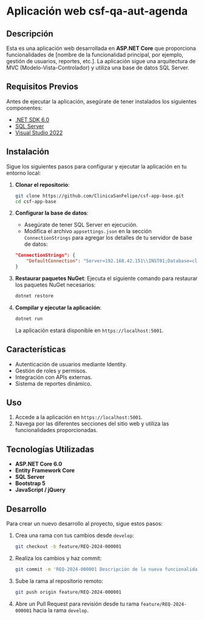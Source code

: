 # Aplicación web csf-qa-aut-agenda

## Descripción

Esta es una aplicación web desarrollada en **ASP.NET Core** que proporciona funcionalidades de [nombre de la funcionalidad principal, por ejemplo, gestión de usuarios, reportes, etc.]. La aplicación sigue una arquitectura de MVC (Modelo-Vista-Controlador) y utiliza una base de datos SQL Server.

## Requisitos Previos

Antes de ejecutar la aplicación, asegúrate de tener instalados los siguientes componentes:

- [.NET SDK 6.0](https://dotnet.microsoft.com/download/dotnet/6.0)
- [SQL Server](https://www.microsoft.com/en-us/sql-server/sql-server-downloads)
- [Visual Studio 2022](https://visualstudio.microsoft.com/vs/)

## Instalación

Sigue los siguientes pasos para configurar y ejecutar la aplicación en tu entorno local:

1. **Clonar el repositorio**:
   ```bash
   git clone https://github.com/ClinicaSanFelipe/csf-app-base.git
   cd csf-app-base
   ```

2. **Configurar la base de datos**:
   - Asegúrate de tener SQL Server en ejecución.
   - Modifica el archivo `appsettings.json` en la sección `ConnectionStrings` para agregar los detalles de tu servidor de base de datos:

   ```json
   "ConnectionStrings": {
       "DefaultConnection": "Server=192.168.42.151\\INST01;Database=clinica;User Id=usuario;Password=contraseña;"
   }
   ```

3. **Restaurar paquetes NuGet**:
   Ejecuta el siguiente comando para restaurar los paquetes NuGet necesarios:
   ```bash
   dotnet restore
   ```

4. **Compilar y ejecutar la aplicación**:
   ```bash
   dotnet run
   ```

   La aplicación estará disponible en `https://localhost:5001`.

## Características

- Autenticación de usuarios mediante Identity.
- Gestión de roles y permisos.
- Integración con APIs externas.
- Sistema de reportes dinámico.

## Uso

1. Accede a la aplicación en `https://localhost:5001`.
2. Navega por las diferentes secciones del sitio web y utiliza las funcionalidades proporcionadas.

## Tecnologías Utilizadas

- **ASP.NET Core 6.0**
- **Entity Framework Core**
- **SQL Server**
- **Bootstrap 5**
- **JavaScript / jQuery**

## Desarrollo

Para crear un nuevo desarrollo al proyecto, sigue estos pasos:

1. Crea una rama con tus cambios desde `develop`:
   ```bash
   git checkout -b feature/REQ-2024-000001
   ```

2. Realiza los cambios y haz commit:
   ```bash
   git commit -m 'REQ-2024-000001 Descripción de la nueva funcionalidad'
   ```

3. Sube la rama al repositorio remoto:
   ```bash
   git push origin feature/REQ-2024-000001
   ```

4. Abre un Pull Request para revisión desde tu rama `feature/REQ-2024-000001` hacia la rama `develop`.
